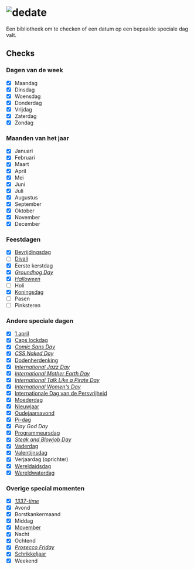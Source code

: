 # ![dedate](https://deidee.com/logo.png?str=deDate)

Een bibliotheek om te checken of een datum op een bepaalde speciale dag valt.

## Checks

### Dagen van de week

- [x] Maandag
- [x] Dinsdag
- [x] Woensdag
- [x] Donderdag
- [x] Vrijdag
- [x] Zaterdag
- [x] Zondag

### Maanden van het jaar

- [x] Januari
- [x] Februari
- [x] Maart
- [x] April
- [x] Mei
- [x] Juni
- [x] Juli
- [x] Augustus
- [x] September
- [x] Oktober
- [x] November
- [x] December

### Feestdagen

- [x] [Bevrijdingsdag](https://nl.wikipedia.org/wiki/Bevrijdingsdag)
- [ ] [Divali](https://nl.wikipedia.org/wiki/Divali)
- [x] Eerste kerstdag
- [x] [_Groundhog Day_](https://nl.wikipedia.org/wiki/Groundhog_Day_(feestdag))
- [x] [_Halloween_](https://nl.wikipedia.org/wiki/Halloween)
- [ ] Holi
- [x] [Koningsdag](https://nl.wikipedia.org/wiki/Koningsdag_(Nederland))
- [ ] Pasen
- [ ] Pinksteren

### Andere speciale dagen

- [x] [1 april](https://nl.wikipedia.org/wiki/1_aprilgrap)
- [x] [Caps lockdag](https://nl.wikipedia.org/wiki/Caps_lock#Internationale_Caps_lockdag)
- [x] [_Comic Sans Day_](https://nationaltoday.com/comic-sans-day/)
- [x] [_CSS Naked Day_](https://web.archive.org/web/20120317143559/http://naked.dustindiaz.com/)
- [x] [Dodenherdenking](https://nl.wikipedia.org/wiki/Nationale_Dodenherdenking)
- [x] [_International Jazz Day_](https://en.wikipedia.org/wiki/International_Jazz_Day)
- [x] [_International Mother Earth Day_](https://en.wikipedia.org/wiki/International_Mother_Earth_Day)
- [x] [_International Talk Like a Pirate Day_](https://en.wikipedia.org/wiki/International_Talk_Like_a_Pirate_Day)
- [x] [_International Women's Day_](https://en.wikipedia.org/wiki/International_Women%27s_Day)
- [x] [Internationale Dag van de Persvrijheid](https://nl.wikipedia.org/wiki/Internationale_Dag_van_de_Persvrijheid)
- [x] [Moederdag](https://nl.wikipedia.org/wiki/Moederdag)
- [x] [Nieuwjaar](https://nl.wikipedia.org/wiki/Nieuwjaar)
- [x] [Oudejaarsavond](https://en.wikipedia.org/wiki/New_Year%27s_Eve)
- [x] [Pi-dag](https://nl.wikipedia.org/wiki/Pi-dag)
- [x] _Play God Day_
- [x] [Programmeursdag](https://nl.wikipedia.org/wiki/Programmeursdag)
- [x] [_Steak and Blowjob Day_](https://en.wikipedia.org/wiki/Steak_and_Blowjob_Day)
- [x] [Vaderdag](https://nl.wikipedia.org/wiki/Vaderdag)
- [x] [Valentijnsdag](https://nl.wikipedia.org/wiki/Valentijnsdag)
- [x] Verjaardag (oprichter)
- [x] [Wereldaidsdag](https://nl.wikipedia.org/wiki/Wereldaidsdag)
- [x] [Wereldwaterdag](https://nl.wikipedia.org/wiki/Wereldwaterdag)

### Overige special momenten

- [x] [_1337-time_](https://nl.wikipedia.org/wiki/Leet)
- [x] Avond
- [x] Borstkankermaand
- [x] Middag
- [x] [Movember](https://nl.movember.com/)
- [x] Nacht
- [x] Ochtend
- [x] [_Prosecco Friday_](https://proseccofriday.com/)
- [x] [Schrikkeljaar](https://en.wikipedia.org/wiki/Leap_year)
- [x] Weekend
